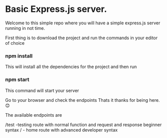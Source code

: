 # Basic Express.js server.

Welcome to this simple repo where you will have a simple express.js server running in not time.

First thing is to download the project and run the commands in your editor of choice

### npm install
This will install all the dependencies for the project and then run

### npm start
This command will start your server

Go to your browser and check the endpoints Thats it thanks for being here.😊

The available endpoints are

/test -testing route with normal function and request and response beginner syntax
/ - home route with advanced developer syntax
